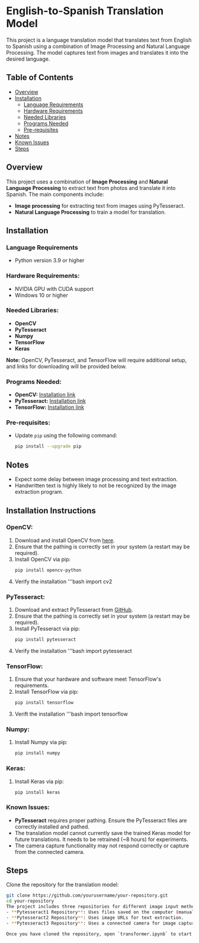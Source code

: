 # English-to-Spanish Translation Model

This project is a language translation model that translates text from English to Spanish using a combination of Image Processing and Natural Language Processing. The model captures text from images and translates it into the desired language.

## Table of Contents

- [Overview](#overview)
- [Installation](#installation)
  - [Language Requirements](#language-requirements)
  - [Hardware Requirements](#hardware-requirements)
  - [Needed Libraries](#needed-libraries)
  - [Programs Needed](#programs-needed)
  - [Pre-requisites](#pre-requisites)
- [Notes](#notes)
- [Known Issues](#known-issues)
- [Steps](#steps)

## Overview

This project uses a combination of **Image Processing** and **Natural Language Processing** to extract text from photos and translate it into Spanish. The main components include:

- **Image processing** for extracting text from images using PyTesseract.
- **Natural Language Processing** to train a model for translation.

## Installation

### Language Requirements
- Python version 3.9 or higher

### Hardware Requirements:
- NVIDIA GPU with CUDA support
- Windows 10 or higher

### Needed Libraries:
- **OpenCV**
- **PyTesseract**
- **Numpy**
- **TensorFlow**
- **Keras**

**Note:** OpenCV, PyTesseract, and TensorFlow will require additional setup, and links for downloading will be provided below.

### Programs Needed:

- **OpenCV:** [Installation link](https://opencv.org/releases/)
- **PyTesseract:** [Installation link](https://github.com/h/pytesseract)
- **TensorFlow:** [Installation link](https://www.tensorflow.org/install)

### Pre-requisites:
- Update `pip` using the following command:
  ```bash
  pip install --upgrade pip

## Notes
- Expect some delay between image processing and text extraction.
- Handwritten text is highly likely to not be recognized by the image extraction program.

## Installation Instructions

### OpenCV:
1. Download and install OpenCV from [here](https://opencv.org/releases/).
2. Ensure that the pathing is correctly set in your system (a restart may be required).
3. Install OpenCV via pip:
   ```bash
   pip install opencv-python
4. Verify the installation
   '''bash
   import cv2

### PyTesseract:
1. Download and extract PyTesseract from [GitHub](https://github.com/h/pytesseract).
2. Ensure that the pathing is correctly set in your system (a restart may be required).
3. Install PyTesseract via pip:
   ```bash
   pip install pytesseract
4. Verify the installation
   '''bash
   import pytesseract

### TensorFlow:
1. Ensure that your hardware and software meet TensorFlow's requirements.
2. Install TensorFlow via pip:
   ```bash
   pip install tensorflow
3. Verift the installation
   '''bash
   import tensorflow

### Numpy:
1. Install Numpy via pip:
   ```bash
   pip install numpy
   
### Keras:
1. Install Keras via pip:
   ```bash
   pip install keras

### Known Issues:
- **PyTesseract** requires proper pathing. Ensure the PyTesseract files are correctly installed and pathed.
- The translation model cannot currently save the trained Keras model for future translations. It needs to be retrained (~8 hours) for experiments.
- The camera capture functionality may not respond correctly or capture from the connected camera.


## Steps
  Clone the repository for the translation model:
   ```bash
git clone https://github.com/yourusername/your-repository.git
cd your-repository
The project includes three repositories for different image input methods:
- **Pytesseract1 Repository**: Uses files saved on the computer (manual input required in the code).
- **Pytesseract2 Repository**: Uses image URLs for text extraction.
- **Pytesseract3 Repository**: Uses a connected camera for image capture (this is experimental and may not work correctly).

Once you have cloned the repository, open `transformer.ipynb` to start using the model.


